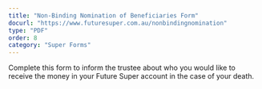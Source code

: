 ```yaml
---
title: "Non-Binding Nomination of Beneficiaries Form"
docurl: "https://www.futuresuper.com.au/nonbindingnomination"
type: "PDF"
order: 8
category: "Super Forms"
---
```


Complete this form to inform the trustee about who you would like to receive the money in your Future Super account in the case of your death.
